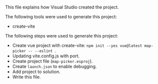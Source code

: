 This file explains how Visual Studio created the project.

The following tools were used to generate this project:
- create-vite

The following steps were used to generate this project:
- Create vue project with create-vite: `npm init --yes vue@latest map-picker -- --eslint `.
- Updating vite.config.js with port.
- Create project file (`map-picker.esproj`).
- Create `launch.json` to enable debugging.
- Add project to solution.
- Write this file.
